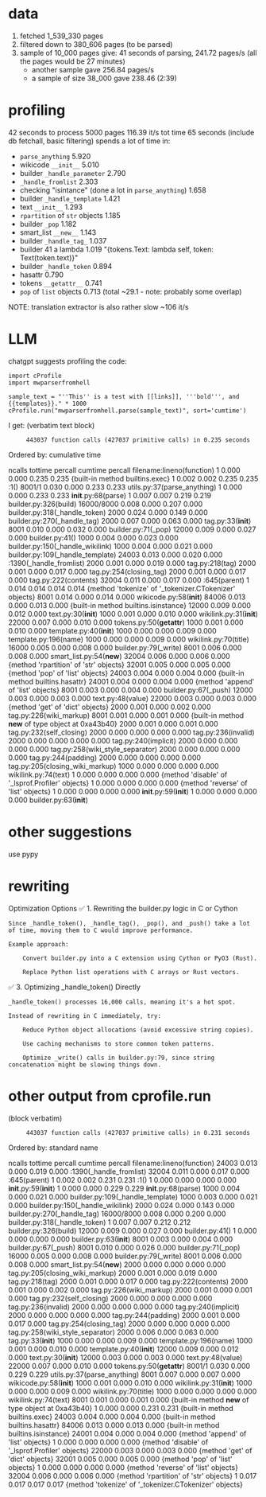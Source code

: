 
# data

1. fetched 1_539_330 pages
2. filtered down to 380_606 pages (to be parsed)
3. sample of 10_000 pages give: 41 seconds of parsing, 241.72 pages/s
(all the pages would be 27 minutes)
    - another sample gave 256.84 pages/s
    - a sample of size 38_000 gave 238.46 (2:39)


# profiling

42 seconds to process 5000 pages
116.39 it/s
tot time 65 seconds (include db fetchall, basic filtering)
spends a lot of time in:
- `parse_anything` 5.920
- wikicode `__init__` 5.010
- builder `_handle_parameter` 2.790
- `_handle_fromlist` 2.303
- checking "isintance" (done a lot in `parse_anything`) 1.658
- builder `_handle_template` 1.421
- text `__init__` 1.293
- `rpartition` of `str` objects 1.185
- builder `_pop` 1.182
- smart_list `__new__` 1.143
- builder `_handle_tag_` 1.037
- builder 41 a lambda 1.019 "{tokens.Text: lambda self, token: Text(token.text)}"
- builder `_handle_token` 0.894
- hasattr 0.790
- tokens `__getattr__` 0.741
- `pop` of `list` objects 0.713
(total ~29.1 - note: probably some overlap)

NOTE: translation extractor is also rather slow ~106 it/s

# LLM
chatgpt suggests profiling the code:

```
import cProfile
import mwparserfromhell

sample_text = "''This'' is a test with [[links]], '''bold''', and {{templates}}." * 1000
cProfile.run("mwparserfromhell.parse(sample_text)", sort='cumtime')
```

I get:
(verbatim text block)

         443037 function calls (427037 primitive calls) in 0.235 seconds

   Ordered by: cumulative time

   ncalls  tottime  percall  cumtime  percall filename:lineno(function)
        1    0.000    0.000    0.235    0.235 {built-in method builtins.exec}
        1    0.002    0.002    0.235    0.235 <string>:1(<module>)
   8001/1    0.030    0.000    0.233    0.233 utils.py:37(parse_anything)
        1    0.000    0.000    0.233    0.233 __init__.py:68(parse)
        1    0.007    0.007    0.219    0.219 builder.py:326(build)
16000/8000    0.008    0.000    0.207    0.000 builder.py:318(_handle_token)
     2000    0.024    0.000    0.149    0.000 builder.py:270(_handle_tag)
     2000    0.007    0.000    0.063    0.000 tag.py:33(__init__)
     8001    0.010    0.000    0.032    0.000 builder.py:71(_pop)
    12000    0.009    0.000    0.027    0.000 builder.py:41(<lambda>)
     1000    0.004    0.000    0.023    0.000 builder.py:150(_handle_wikilink)
     1000    0.004    0.000    0.021    0.000 builder.py:109(_handle_template)
    24003    0.013    0.000    0.020    0.000 <frozen importlib._bootstrap>:1390(_handle_fromlist)
     2000    0.001    0.000    0.019    0.000 tag.py:218(tag)
     2000    0.001    0.000    0.017    0.000 tag.py:254(closing_tag)
     2000    0.001    0.000    0.017    0.000 tag.py:222(contents)
    32004    0.011    0.000    0.017    0.000 <frozen importlib._bootstrap>:645(parent)
        1    0.014    0.014    0.014    0.014 {method 'tokenize' of '_tokenizer.CTokenizer' objects}
     8001    0.014    0.000    0.014    0.000 wikicode.py:58(__init__)
    84006    0.013    0.000    0.013    0.000 {built-in method builtins.isinstance}
    12000    0.009    0.000    0.012    0.000 text.py:30(__init__)
     1000    0.001    0.000    0.010    0.000 wikilink.py:31(__init__)
    22000    0.007    0.000    0.010    0.000 tokens.py:50(__getattr__)
     1000    0.001    0.000    0.010    0.000 template.py:40(__init__)
     1000    0.000    0.000    0.009    0.000 template.py:196(name)
     1000    0.000    0.000    0.009    0.000 wikilink.py:70(title)
    16000    0.005    0.000    0.008    0.000 builder.py:79(_write)
     8001    0.006    0.000    0.008    0.000 smart_list.py:54(__new__)
    32004    0.006    0.000    0.006    0.000 {method 'rpartition' of 'str' objects}
    32001    0.005    0.000    0.005    0.000 {method 'pop' of 'list' objects}
    24003    0.004    0.000    0.004    0.000 {built-in method builtins.hasattr}
    24001    0.004    0.000    0.004    0.000 {method 'append' of 'list' objects}
     8001    0.003    0.000    0.004    0.000 builder.py:67(_push)
    12000    0.003    0.000    0.003    0.000 text.py:48(value)
    22000    0.003    0.000    0.003    0.000 {method 'get' of 'dict' objects}
     2000    0.001    0.000    0.002    0.000 tag.py:226(wiki_markup)
     8001    0.001    0.000    0.001    0.000 {built-in method __new__ of type object at 0xa43b40}
     2000    0.001    0.000    0.001    0.000 tag.py:232(self_closing)
     2000    0.000    0.000    0.000    0.000 tag.py:236(invalid)
     2000    0.000    0.000    0.000    0.000 tag.py:240(implicit)
     2000    0.000    0.000    0.000    0.000 tag.py:258(wiki_style_separator)
     2000    0.000    0.000    0.000    0.000 tag.py:244(padding)
     2000    0.000    0.000    0.000    0.000 tag.py:205(closing_wiki_markup)
     1000    0.000    0.000    0.000    0.000 wikilink.py:74(text)
        1    0.000    0.000    0.000    0.000 {method 'disable' of '_lsprof.Profiler' objects}
        1    0.000    0.000    0.000    0.000 {method 'reverse' of 'list' objects}
        1    0.000    0.000    0.000    0.000 __init__.py:59(__init__)
        1    0.000    0.000    0.000    0.000 builder.py:63(__init__)




# other suggestions

use pypy


# rewriting


Optimization Options
✅ 1. Rewriting the builder.py logic in C or Cython

    Since _handle_token(), _handle_tag(), _pop(), and _push() take a lot of time, moving them to C would improve performance.

    Example approach:

        Convert builder.py into a C extension using Cython or PyO3 (Rust).

        Replace Python list operations with C arrays or Rust vectors.



✅ 3. Optimizing _handle_token() Directly

    _handle_token() processes 16,000 calls, meaning it's a hot spot.

    Instead of rewriting in C immediately, try:

        Reduce Python object allocations (avoid excessive string copies).

        Use caching mechanisms to store common token patterns.

        Optimize _write() calls in builder.py:79, since string concatenation might be slowing things down.






# other output from cprofile.run

(block verbatim)

         443037 function calls (427037 primitive calls) in 0.231 seconds

   Ordered by: standard name

   ncalls  tottime  percall  cumtime  percall filename:lineno(function)
    24003    0.013    0.000    0.019    0.000 <frozen importlib._bootstrap>:1390(_handle_fromlist)
    32004    0.011    0.000    0.017    0.000 <frozen importlib._bootstrap>:645(parent)
        1    0.002    0.002    0.231    0.231 <string>:1(<module>)
        1    0.000    0.000    0.000    0.000 __init__.py:59(__init__)
        1    0.000    0.000    0.229    0.229 __init__.py:68(parse)
     1000    0.004    0.000    0.021    0.000 builder.py:109(_handle_template)
     1000    0.003    0.000    0.021    0.000 builder.py:150(_handle_wikilink)
     2000    0.024    0.000    0.143    0.000 builder.py:270(_handle_tag)
16000/8000    0.008    0.000    0.200    0.000 builder.py:318(_handle_token)
        1    0.007    0.007    0.212    0.212 builder.py:326(build)
    12000    0.009    0.000    0.027    0.000 builder.py:41(<lambda>)
        1    0.000    0.000    0.000    0.000 builder.py:63(__init__)
     8001    0.003    0.000    0.004    0.000 builder.py:67(_push)
     8001    0.010    0.000    0.026    0.000 builder.py:71(_pop)
    16000    0.005    0.000    0.008    0.000 builder.py:79(_write)
     8001    0.006    0.000    0.008    0.000 smart_list.py:54(__new__)
     2000    0.000    0.000    0.000    0.000 tag.py:205(closing_wiki_markup)
     2000    0.001    0.000    0.019    0.000 tag.py:218(tag)
     2000    0.001    0.000    0.017    0.000 tag.py:222(contents)
     2000    0.001    0.000    0.002    0.000 tag.py:226(wiki_markup)
     2000    0.001    0.000    0.001    0.000 tag.py:232(self_closing)
     2000    0.000    0.000    0.000    0.000 tag.py:236(invalid)
     2000    0.000    0.000    0.000    0.000 tag.py:240(implicit)
     2000    0.000    0.000    0.000    0.000 tag.py:244(padding)
     2000    0.001    0.000    0.017    0.000 tag.py:254(closing_tag)
     2000    0.000    0.000    0.000    0.000 tag.py:258(wiki_style_separator)
     2000    0.006    0.000    0.063    0.000 tag.py:33(__init__)
     1000    0.000    0.000    0.009    0.000 template.py:196(name)
     1000    0.001    0.000    0.010    0.000 template.py:40(__init__)
    12000    0.009    0.000    0.012    0.000 text.py:30(__init__)
    12000    0.003    0.000    0.003    0.000 text.py:48(value)
    22000    0.007    0.000    0.010    0.000 tokens.py:50(__getattr__)
   8001/1    0.030    0.000    0.229    0.229 utils.py:37(parse_anything)
     8001    0.007    0.000    0.007    0.000 wikicode.py:58(__init__)
     1000    0.001    0.000    0.010    0.000 wikilink.py:31(__init__)
     1000    0.000    0.000    0.009    0.000 wikilink.py:70(title)
     1000    0.000    0.000    0.000    0.000 wikilink.py:74(text)
     8001    0.001    0.000    0.001    0.000 {built-in method __new__ of type object at 0xa43b40}
        1    0.000    0.000    0.231    0.231 {built-in method builtins.exec}
    24003    0.004    0.000    0.004    0.000 {built-in method builtins.hasattr}
    84006    0.013    0.000    0.013    0.000 {built-in method builtins.isinstance}
    24001    0.004    0.000    0.004    0.000 {method 'append' of 'list' objects}
        1    0.000    0.000    0.000    0.000 {method 'disable' of '_lsprof.Profiler' objects}
    22000    0.003    0.000    0.003    0.000 {method 'get' of 'dict' objects}
    32001    0.005    0.000    0.005    0.000 {method 'pop' of 'list' objects}
        1    0.000    0.000    0.000    0.000 {method 'reverse' of 'list' objects}
    32004    0.006    0.000    0.006    0.000 {method 'rpartition' of 'str' objects}
        1    0.017    0.017    0.017    0.017 {method 'tokenize' of '_tokenizer.CTokenizer' objects}

